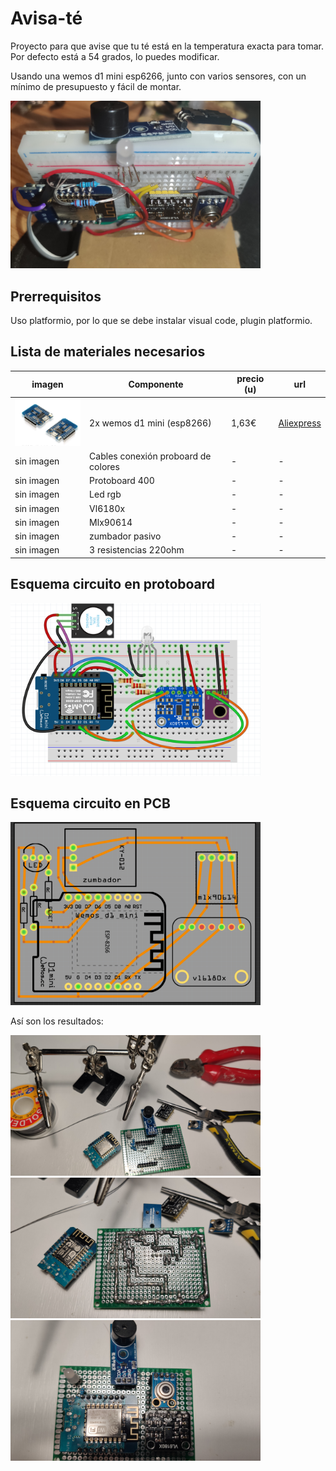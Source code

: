 # Avisa-té

Proyecto para que avise que tu té está en la temperatura exacta para tomar. Por defecto está a 54 grados, lo puedes modificar. 

Usando una wemos d1 mini esp6266, junto con varios sensores, con un mínimo de presupuesto y fácil de montar.


<img src="./images/avisa-te.jpg" width="400"> 


## Prerrequisitos
Uso platformio, por lo que se debe instalar visual code, plugin platformio. 

## Lista de materiales necesarios

imagen | Componente |  precio (u) | url
------- |------------- |------- | --------
<img src="./images/components/wemos-d1-mini.png" width="120"> | 2x wemos d1 mini (esp8266) |  1,63€  | [Aliexpress](https://es.aliexpress.com/item/32958591238.html?spm=a2g0s.9042311.0.0.274263c01DRJqH)
sin imagen | Cables conexión proboard de colores | - | -
sin imagen | Protoboard 400 | - | -
sin imagen | Led rgb | - | -
sin imagen | Vl6180x | - | -
sin imagen | Mlx90614 | - | -
sin imagen | zumbador pasivo | - | -
sin imagen | 3 resistencias 220ohm | - | -

<!-- ## Lista herramientas necesarias -->


## Esquema circuito en protoboard

<img src="./images/frintzing-protoboard.png" width="400"> 


## Esquema circuito en PCB

<img src="./images/frintzing-pcb.png" width="400"> 

Así son los resultados:

<img src="./images/pcb1.jpg" width="400"> 
<img src="./images/pcb2.jpg" width="400"> 
<img src="./images/pcb3.jpg" width="400"> 
